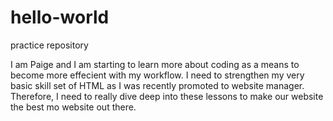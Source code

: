 # hello-world
practice repository

I am Paige and I am starting to learn more about coding as a means to become more effecient with my workflow. I need to strengthen my very basic skill set of HTML as I was recently promoted to website manager. Therefore, I need to really dive deep into these lessons to make our website the best mo website out there. 
